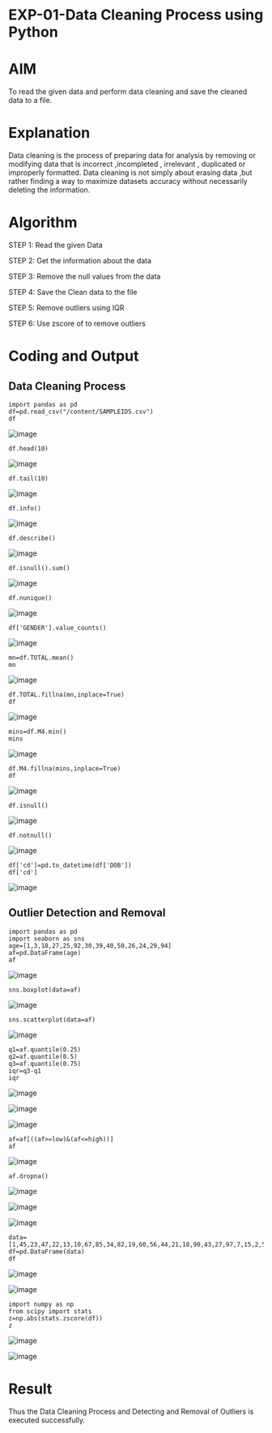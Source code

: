 # EXP-01-Data Cleaning Process using Python
# AIM
To read the given data and perform data cleaning and save the cleaned data to a file.

# Explanation
Data cleaning is the process of preparing data for analysis by removing or modifying data that is incorrect ,incompleted , irrelevant , duplicated or improperly formatted. Data cleaning is not simply about erasing data ,but rather finding a way to maximize datasets accuracy without necessarily deleting the information.

# Algorithm
STEP 1: Read the given Data

STEP 2: Get the information about the data

STEP 3: Remove the null values from the data

STEP 4: Save the Clean data to the file

STEP 5: Remove outliers using IQR

STEP 6: Use zscore of to remove outliers

# Coding and Output

## Data Cleaning Process
```
import pandas as pd
df=pd.read_csv("/content/SAMPLEIDS.csv")
df
```
![image](https://github.com/varshasharon/exno1/assets/98278161/792962ae-74e2-467f-b239-66d6a3b1fad6)

```
df.head(10)
```
![image](https://github.com/varshasharon/exno1/assets/98278161/459e1284-94c5-427b-aa17-10f452c34bd9)

```
df.tail(10)
```
![image](https://github.com/varshasharon/exno1/assets/98278161/f1921df1-c8a4-4aca-b547-dd0c8aae9ab6)

```
df.info()
```
![image](https://github.com/varshasharon/exno1/assets/98278161/9d8a183f-79b0-42fc-b6b7-d790fb4321a8)

```
df.describe()
```
![image](https://github.com/varshasharon/exno1/assets/98278161/de034941-e97e-4eed-9cdb-bd8f05ce8daa)

```
df.isnull().sum()
```
![image](https://github.com/varshasharon/exno1/assets/98278161/19684aa0-d7e1-4b0f-8198-16f0cbf4e2c4)

```
df.nunique()
```
![image](https://github.com/varshasharon/exno1/assets/98278161/bdb28f9b-a0f4-418b-8847-a07427ecd9bc)

```
df['GENDER'].value_counts()
```
![image](https://github.com/varshasharon/exno1/assets/98278161/61529e50-bd7d-4f13-956f-4831bd60e499)

```
mn=df.TOTAL.mean()
mn
```
![image](https://github.com/varshasharon/exno1/assets/98278161/ad0351fe-902e-4d8a-822e-acc1f2fce67f)

```
df.TOTAL.fillna(mn,inplace=True)
df
```
![image](https://github.com/varshasharon/exno1/assets/98278161/4c6525d5-a70e-4667-bc77-b60fe386e176)

```
mins=df.M4.min()
mins
```
![image](https://github.com/varshasharon/exno1/assets/98278161/eda5aab9-ccb7-449f-9884-c53a8e3eb3fd)

```
df.M4.fillna(mins,inplace=True)
df
```
![image](https://github.com/varshasharon/exno1/assets/98278161/79201328-8bff-4ed9-b0ad-25e96c55edf1)

```
df.isnull()
```
![image](https://github.com/varshasharon/exno1/assets/98278161/aa801c39-7cfc-48d3-aa8d-c4a949b820cc)

```
df.notnull()
```
![image](https://github.com/varshasharon/exno1/assets/98278161/31413190-ee68-4fb2-bc52-2b2ba09a896f)

```
df['cd']=pd.to_datetime(df['DOB'])
df['cd']
```
![image](https://github.com/varshasharon/exno1/assets/98278161/6d711caf-12f8-4c67-8713-6e44ef92fc32)

## Outlier Detection and Removal

```
import pandas as pd
import seaborn as sns
age=[1,3,18,27,25,92,30,39,40,50,26,24,29,94]
af=pd.DataFrame(age)
af
```
![image](https://github.com/varshasharon/exno1/assets/98278161/5abe20ee-e8e3-4bef-95c8-e38cecc672f5)

```
sns.boxplot(data=af)
```
![image](https://github.com/varshasharon/exno1/assets/98278161/bb2ebe0f-4745-4854-80a9-bcb0351c95b7)

```
sns.scatterplot(data=af)
```
![image](https://github.com/varshasharon/exno1/assets/98278161/41f485af-c28f-459c-8213-03d5f05bc2b5)

```
q1=af.quantile(0.25)
q2=af.quantile(0.5)
q3=af.quantile(0.75)
iqr=q3-q1
iqr
```

![image](https://github.com/varshasharon/exno1/assets/98278161/6780ed80-f9fc-48c4-91cf-380672ed47d2)


![image](https://github.com/varshasharon/exno1/assets/98278161/210d55fa-036f-4586-be71-2edf133b3d3b)


![image](https://github.com/varshasharon/exno1/assets/98278161/6b6087c8-7759-497d-8b81-440332329687)

```
af=af[((af>=low)&(af<=high))]
af
```

![image](https://github.com/varshasharon/exno1/assets/98278161/bea4aba9-eab2-428e-8ba8-bc31b34d2a88)

```
af.dropna()
```

![image](https://github.com/varshasharon/exno1/assets/98278161/052d5468-8517-4055-a573-85f00593a3ab)



![image](https://github.com/varshasharon/exno1/assets/98278161/e977abca-633d-47e7-bb03-4118190edad9)


![image](https://github.com/varshasharon/exno1/assets/98278161/ddb7efdc-3768-42b3-ac6f-7f71a3360c2d)

```
data=[1,45,23,47,22,13,10,67,85,34,82,19,60,56,44,21,18,90,43,27,97,7,15,2,59,147,241,11,74,38,130,23,98,4,88]
df=pd.DataFrame(data)
df
```

![image](https://github.com/varshasharon/exno1/assets/98278161/9a4533cb-a11b-4bcd-85ce-4f5fa00b283d)

![image](https://github.com/varshasharon/exno1/assets/98278161/7ffa6ae4-f06b-44f8-b2e6-1aaf92ef243a)

```
import numpy as np
from scipy import stats
z=np.abs(stats.zscore(df))
z
```

![image](https://github.com/varshasharon/exno1/assets/98278161/f481d761-7083-4c96-be0b-043fb65ddd17)


![image](https://github.com/varshasharon/exno1/assets/98278161/6ec5fe2c-b020-44fc-8bd0-ba7b7d17ea72)


# Result
Thus the Data Cleaning Process and Detecting and Removal of Outliers is executed successfully.
